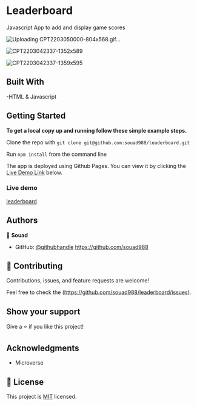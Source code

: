 # Leaderboard

Javascript App to add and display game scores 

![Uploading CPT2203050000-804x568.gif…]()

![CPT2203042337-1352x589](https://user-images.githubusercontent.com/59707859/156851453-4d222303-6142-4c37-b895-1b70a7481b06.png)

![CPT2203042337-1359x595](https://user-images.githubusercontent.com/59707859/156851569-45aaa027-f320-4618-9932-ca5a9fdfe5fe.png)

## Built With


-HTML & Javascript

## Getting Started

**To get a local copy up and running follow these simple example steps.**

Clone the repo with `git clone git@github.com:souad988/leaderboard.git`

Run `npm install` from the command line


The app is deployed using Github Pages. You can view it by clicking the [Live Demo Link](#Live-Demo) below.
### Live demo

[leaderboard](https://souad988.github.io/leaderboard/dist/index.html)

## Authors

👤 **Souad**

- GitHub: [@githubhandle](https://github.com/souad988)
  https://github.com/souad988


## 🤝 Contributing

Contributions, issues, and feature requests are welcome!

Feel free to check the (https://github.com/souad988/leaderboard/issues).

## Show your support

Give a ⭐️ if you like this project!

## Acknowledgments
- Microverse

## 📝 License

This project is [MIT](./MIT.md) licensed.


